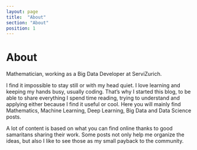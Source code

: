```yaml
---
layout: page
title:  "About"
section: "About"
position: 1
---
```


# About

Mathematician, working as a Big Data Developer at ServiZurich.

I find it impossible to stay still or with my head quiet. I love learning and keeping my hands busy, usually coding. That’s why I started this blog, to be able to share everything I spend time reading, trying to understand and applying either because I find it useful or cool. Here you will mainly find Mathematics, Machine Learning, Deep Learning, Big Data and Data Science posts.

A lot of content is based on what you can find online thanks to good samaritans sharing their work. Some posts not only help me organize the ideas, but also I like to see those as my small payback to the community.
